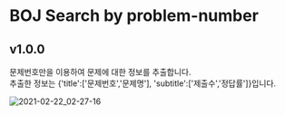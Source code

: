 # BOJ Search by problem-number

## v1.0.0
문제번호만을 이용하여 문제에 대한 정보를 추출합니다.  
추출한 정보는 {'title':['문제번호','문제명'], 'subtitle':['제출수','정답률']}입니다.

![2021-02-22_02-27-16](https://user-images.githubusercontent.com/46219689/108633092-b769d100-74b5-11eb-91b3-e510376acd2a.jpg)
